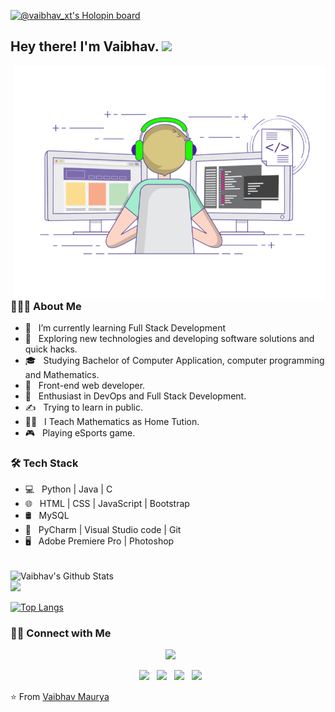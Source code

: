 [![@vaibhav_xt's Holopin board](https://holopin.me/vaibhav_xt)](https://holopin.io/@vaibhav_xt)
<h2> Hey there! I'm Vaibhav. <img src="https://github.com/souvikguria98/souvikguria98/blob/master/Hi.gif" width="25"></h2>
<img align="right" alt="GIF" src="https://raw.githubusercontent.com/devSouvik/devSouvik/master/gif3.gif" width="500"/>

<h3> 👨🏻‍💻 About Me </h3>

- 🔭 &nbsp; I’m currently learning Full Stack Development
- 🤔 &nbsp; Exploring new technologies and developing software solutions and quick hacks.
- 🎓 &nbsp; Studying Bachelor of Computer Application, computer programming and Mathematics.
- 💼 &nbsp; Front-end web developer.
- 🌱 &nbsp; Enthusiast in DevOps and Full Stack Development.
- ✍️ &nbsp; Trying to learn in public.
- 👨‍🏫 &nbsp; I Teach Mathematics as Home Tution.
- 🎮 &nbsp; Playing eSports game.

<h3>🛠 Tech Stack</h3>

- 💻 &nbsp; Python | Java | C  
- 🌐 &nbsp; HTML | CSS | JavaScript | Bootstrap 
- 🛢 &nbsp; MySQL
- 🔧 &nbsp; PyCharm | Visual Studio code | Git
- 🖥 &nbsp; Adobe Premiere Pro | Photoshop

<br>


<img align="center" src="https://github-readme-stats.vercel.app/api?username=vaibhav-xt&&show_icons=true&title_color=ffffff&icon_color=bb2acf&text_color=daf7dc&bg_color=151515" alt="Vaibhav's Github Stats">
<br>
<img width="48%" src="https://github-readme-streak-stats.herokuapp.com/?user=vaibhav-xt&show_icons=true&theme=onedark" />
</br>

[![Top Langs](https://github-readme-stats.vercel.app/api/top-langs/?username=vaibhav-xt&show_icons=true&theme=radical)](https://github.com/vaibhav-xt/github-readme-stats)


<h3> 🤝🏻 Connect with Me </h3>

<p align="center">
&nbsp; <a href="https://vaibhav-maurya.netlify.app/" target="_blank" rel="noopener noreferrer"><img src="https://vaibhav-maurya.netlify.app/images/fav.png" width="50" /></a>
<p align="center">
&nbsp; <a href="https://twitter.com/vaibhav_cc" target="_blank" rel="noopener noreferrer"><img src="https://img.icons8.com/plasticine/100/000000/twitter.png" width="50" /></a>  
&nbsp; <a href="https://vibhuu.hashnode.dev/" target="_blank" rel="noopener noreferrer"><img src="https://seeklogo.com/images/H/hashnode-logo-B114767E70-seeklogo.com.png" width="45" /></a>  
&nbsp; <a href="https://www.linkedin.com/in/vaibhavmaurya09/" target="_blank" rel="noopener noreferrer"><img src="https://img.icons8.com/plasticine/100/000000/linkedin.png" width="50" /></a>
&nbsp; <a href="mailto:vibhu.astute@gmail.com" target="_blank" rel="noopener noreferrer"><img src="https://img.icons8.com/plasticine/100/000000/gmail.png"  width="50" /></a>
</p>

⭐️ From [Vaibhav Maurya](https://github.com/vaibhav-xt)
